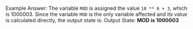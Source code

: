 Example Answer: 
The variable `MOD` is assigned the value `10 ** 6 + 3`, which is 1000003. Since the variable `MOD` is the only variable affected and its value is calculated directly, the output state is:
Output State: **MOD is 1000003**